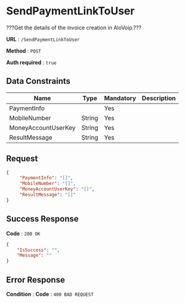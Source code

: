 # SendPaymentLinkToUser

???Get the details of the invoice creation in AloVoip.???


**URL** : `/SendPaymentLinkToUser`

**Method** : `POST`

**Auth required** : `true`

## Data Constraints

|Name|Type|Mandatory|Description|
|-|-|-|-| 
|PaymentInfo | |Yes|  |
|MobileNumber |String |Yes | |
|MoneyAccountUserKey |String |Yes | |
|ResultMessage |String |Yes | |

## Request 


```json
{
     "PaymentInfo": "[]",
     "MobileNumber": "[]",
     "MoneyAccountUserKey": "[]",
     "ResultMessage": "[]"
}
```

## Success Response

**Code** : `200 OK`

```json
{
    "IsSuccess": "",
    "Message": ""
}

```

## Error Response

**Condition** : 
**Code** : `400 BAD REQUEST`

` ` 


